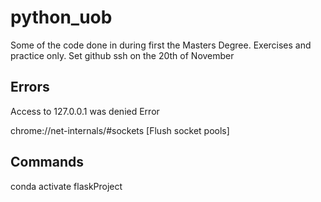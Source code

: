 # python_uob
Some of the code done in during first the Masters Degree.
Exercises and practice only.
Set github ssh on the 20th of November

## Errors
Access to 127.0.0.1 was denied Error

chrome://net-internals/#sockets
[Flush socket pools]

## Commands
conda activate flaskProject